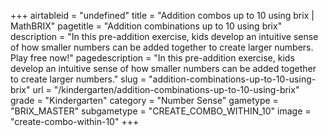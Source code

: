 +++
airtableid = "undefined"
title = "Addition combos up to 10 using brix | MathBRIX"
pagetitle = "Addition combinations up to 10 using brix"
description = "In this pre-addition exercise, kids develop an intuitive sense of how smaller numbers can be added together to create larger numbers. Play free now!"
pagedescription = "In this pre-addition exercise, kids develop an intuitive sense of how smaller numbers can be added together to create larger numbers."
slug = "addition-combinations-up-to-10-using-brix"
url = "/kindergarten/addition-combinations-up-to-10-using-brix"
grade = "Kindergarten"
category = "Number Sense"
gametype = "BRIX_MASTER"
subgametype = "CREATE_COMBO_WITHIN_10"
image = "create-combo-within-10"
+++